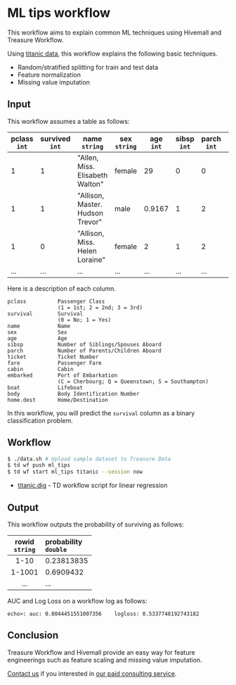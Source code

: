 # ML tips workflow

This workflow aims to explain common ML techniques using Hivemall and Treasure Workflow.

Using [titanic data](https://github.com/amueller/scipy-2017-sklearn/blob/master/notebooks/datasets/titanic3.csv), this workflow explains the following basic techniques.

- Random/stratified splitting for train and test data
- Feature normalization
- Missing value imputation

## Input

This workflow assumes a table as follows:

|pclass<br/>`int`|survived<br/>`int`|name<br/>`string`|sex<br/>`string`|age<br/>`int`|sibsp<br/>`int`|parch<br/>`int`|ticket<br/>`string`|fare<br/>`double`|cabin<br/>`string`|embarked<br/>`string`|boat<br/>`string`|body<br/>`int`|home.dest<br/>`string`|
|---------|------|---------|--------|-------|-------|-------|--------|-------|-------|-----------|--------|---------|-------|
|1|1|"Allen, Miss. Elisabeth Walton"|female|29|0|0|24160|211.3375|B5|S|2||"St Louis, MO"|
|1|1|"Allison, Master. Hudson Trevor"|male|0.9167|1|2|113781|151.5500|C22 C26|S|11||"Montreal, PQ / Chesterville, ON"|
|1|0|"Allison, Miss. Helen Loraine"|female|2|1|2|113781|151.5500|C22 C26|S|||"Montreal, PQ / Chesterville, ON"|
|...|...|...|...|...|...|...|...|...|...|...|...|...|...|

Here is a description of each column.

    pclass          Passenger Class
                    (1 = 1st; 2 = 2nd; 3 = 3rd)
    survival        Survival
                    (0 = No; 1 = Yes)
    name            Name
    sex             Sex
    age             Age
    sibsp           Number of Siblings/Spouses Aboard
    parch           Number of Parents/Children Aboard
    ticket          Ticket Number
    fare            Passenger Fare
    cabin           Cabin
    embarked        Port of Embarkation
                    (C = Cherbourg; Q = Queenstown; S = Southampton)
    boat            Lifeboat
    body            Body Identification Number
    home.dest       Home/Destination

In this workflow, you will predict the `survival` column as a binary classification problem.

## Workflow

```sh
$ ./data.sh # Upload sample dataset to Treasure Data
$ td wf push ml_tips
$ td wf start ml_tips titanic --session now
```

- [titanic.dig](titanic.dig) - TD workflow script for linear regression

## Output

This workflow outputs the probability of surviving as follows:

| rowid<br/>`string` | probability<br/>`double` |
|:---:|:---|
| 1-10 |0.23813835|
| 1-1001 |0.6909432|
| ... |...|

AUC and Log Loss on a workflow log as follows:

```
echo>: auc: 0.8044451551007356    logloss: 0.5337748192743182
```

## Conclusion

Treasure Workflow and Hivemall provide an easy way for feature engineerings such as feature scaling and missing value imputation.

[Contact us](https://www.treasuredata.com/contact_us) if you interested in [our paid consulting service](https://docs.treasuredata.com/articles/data-science-consultation).
